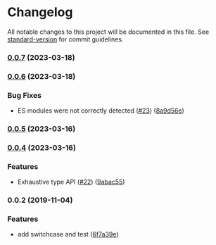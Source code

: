 # Changelog

All notable changes to this project will be documented in this file. See [standard-version](https://github.com/conventional-changelog/standard-version) for commit guidelines.

### [0.0.7](https://github.com/OmgImAlexis/switch-case/compare/v0.0.6...v0.0.7) (2023-03-18)

### [0.0.6](https://github.com/OmgImAlexis/switch-case/compare/v0.0.5...v0.0.6) (2023-03-18)


### Bug Fixes

* ES modules were not correctly detected ([#23](https://github.com/OmgImAlexis/switch-case/issues/23)) ([8a9d56e](https://github.com/OmgImAlexis/switch-case/commit/8a9d56eb24779b94dd446a1753e1c83c8dc6f22c))

### [0.0.5](https://github.com/OmgImAlexis/switch-case/compare/v0.0.4...v0.0.5) (2023-03-16)

### [0.0.4](https://github.com/OmgImAlexis/switch-case/compare/v0.0.3...v0.0.4) (2023-03-16)


### Features

* Exhaustive type API ([#22](https://github.com/OmgImAlexis/switch-case/issues/22)) ([9abac55](https://github.com/OmgImAlexis/switch-case/commit/9abac55c382036f43d641fb1eb56da8c992a32ad))

### 0.0.2 (2019-11-04)


### Features

* add switchcase and test ([6f7a39e](https://github.com/OmgImAlexis/switch-case/commit/6f7a39e971b09c3518f7027b4b55bc00cb307771))
